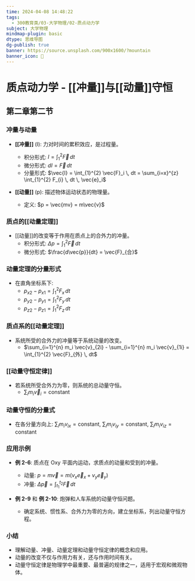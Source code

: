 ```yaml
---
time: 2024-04-08 14:48:22
tags:
  - 300教育类/03-大学物理/02-质点动力学
subject: 大学物理
mindmap-plugin: basic
dtype: 思维导图
dg-publish: true
banner: https://source.unsplash.com/900x1600/?mountain
banner_icon: 👾
---
```


# 质点动力学 - [[冲量]]与[[动量]]守恒
## 第二章第二节
### 冲量与动量
- **[[冲量]]** (I): 力对时间的累积效应，是过程量。
  - 积分形式: $I = \int_{1}^{2} \vec{F} \, dt$
  - 微分形式: $dI = \vec{F} \, dt$
  - 分量形式: $\vec{I} = \int_{1}^{2} \vec{F}_i \, dt = \sum_{i=x}^{z} \int_{1}^{2} F_{i} \, dt \, \vec{e}_i$

- **[[动量]]** (p): 描述物体运动状态的物理量。
  - 定义: $p = \vec{mv} = m\vec{v}$

### 质点的[[动量定理]]
- [[动量]]的改变等于作用在质点上的合外力的冲量。
  - 积分形式: $\Delta p = \int_{1}^{2} \vec{F} \, dt$
  - 微分形式: $\frac{d\vec{p}}{dt} = \vec{F}_{合}$

### 动量定理的分量形式
- 在直角坐标系下:
  - $p_{x2} - p_{x1} = \int_{1}^{2} F_{x} \, dt$
  - $p_{y2} - p_{y1} = \int_{1}^{2} F_{y} \, dt$
  - $p_{z2} - p_{z1} = \int_{1}^{2} F_{z} \, dt$

### 质点系的[[动量定理]]
- 系统所受的合外力的冲量等于系统动量的改变。
  - $\sum_{i=1}^{n} m_i \vec{v}_{2i} - \sum_{i=1}^{n} m_i \vec{v}_{1i} = \int_{1}^{2} \vec{F}_{外} \, dt$

### [[动量守恒定律]]
- 若系统所受合外力为零，则系统的总动量守恒。
  - $\sum_{i} m_i \vec{v}_i = \text{constant}$

### 动量守恒的分量式
- 在各分量方向上: $\sum_{i} m_i v_{ix} = \text{constant}$, $\sum_{i} m_i v_{iy} = \text{constant}$, $\sum_{i} m_i v_{iz} = \text{constant}$

### 应用示例
- **例 2-6**: 质点在 Oxy 平面内运动，求质点的动量和受到的冲量。
  - 动量: $p = m\vec{v} = m( v_x \vec{e}_x + v_y \vec{e}_y)$
  - 冲量: $\Delta \vec{p} = \int_{t_1}^{t_2} \vec{F} \, dt$

- **例 2-9** 和 **例 2-10**: 炮弹和人车系统的动量守恒问题。
  - 确定系统、惯性系、合外力为零的方向，建立坐标系，列出动量守恒方程。

### 小结
- 理解动量、冲量、动量定理和动量守恒定律的概念和应用。
- 动量的改变不仅与作用力有关，还与作用时间有关。
- 动量守恒定律是物理学中最重要、最普遍的规律之一，适用于宏观和微观物体。
